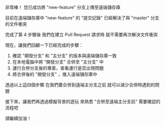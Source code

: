 非常棒！
您已成功將 "new-feature" 分支上傳至遠端儲存庫

目前在遠端儲存庫中
"new-feature" 的 "提交記錄"
已經解決了與 "master" 分支的文件衝突

完成了第 4 步驟後
我們在建立 Pull Request 請求時
就不需要再次解決文件衝突

現在，讓我們回顧一下已經完成的步驟：
1. 確認 "開發分支" 和 "主分支" 的版本與遠端儲存庫一致
2. 在本地電腦中將 "開發分支" 合併至 "主分支" 中
3. 運行合併分支後的專案，查看運行是否出現問題
4. 將合併後的 "開發分支" ，推入遠端儲存庫中

透過以上這四個步驟
在我們要合併到遠端主分支之前
就可以減少合併時遇到的問題

接下來，讓我們再透過模擬背景的遊玩
來熟悉 "合併至遠端主分支前" 需要確認的流程吧

請繼續加油！